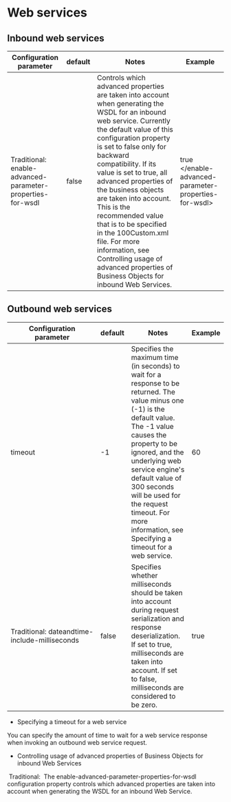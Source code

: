 # Web services

## Inbound web services

| Configuration parameter                                     | default   | Notes                                                                                                                                                                                                                                                                                                                                                                                                                                                                                                                             | Example                                                                                                                                                                                                                  |
|-------------------------------------------------------------|-----------|-----------------------------------------------------------------------------------------------------------------------------------------------------------------------------------------------------------------------------------------------------------------------------------------------------------------------------------------------------------------------------------------------------------------------------------------------------------------------------------------------------------------------------------|--------------------------------------------------------------------------------------------------------------------------------------------------------------------------------------------------------------------------|
| Traditional:  enable-advanced-parameter-properties-for-wsdl | false     | Controls which advanced properties are taken into account when generating the WSDL for an inbound web service. Currently the default value of this configuration property is set to false only for backward compatibility. If its value is set to true, all advanced properties of the business objects are taken into account. This is the recommended value that is to be specified in the 100Custom.xml file. For more information, see Controlling usage of advanced properties of Business Objects for inbound Web Services. | <common>    <webservices>       <enable-advanced-parameter-       properties-for-wsdl        merge="replace">             true       </enable-advanced-parameter-       properties-for-wsdl>    </webservices> </common> |

## Outbound web services

| Configuration parameter                       | default   | Notes                                                                                                                                                                                                                                                                                                                                                      | Example                                                                                                                        |
|-----------------------------------------------|-----------|------------------------------------------------------------------------------------------------------------------------------------------------------------------------------------------------------------------------------------------------------------------------------------------------------------------------------------------------------------|--------------------------------------------------------------------------------------------------------------------------------|
| timeout                                       | -1        | Specifies the maximum time (in seconds) to wait for a response to be returned. The value minus one (-1) is the default value. The -1 value causes the property to be ignored, and the underlying web service engine's default value of 300 seconds will be used for the request timeout. For more information, see Specifying a timeout for a web service. | <server>    <webservices>       <timeout        merge="replace">60</timeout>    </webservices> </server>                       |
| Traditional: dateandtime-include-milliseconds | false     | Specifies whether milliseconds should be taken into account during request serialization and response deserialization. If set to true, milliseconds are taken into account. If set to false, milliseconds are considered to be zero.                                                                                                                       | <common>    <dateandtime-include-milliseconds     merge="replace">       true    </dateandtime-include-milliseconds> </common> |

- Specifying a timeout for a web service

You can specify the amount of time to wait for a web service response when invoking an outbound web service request.
- Controlling usage of advanced properties of Business Objects for inbound Web Services

 Traditional: 
The enable-advanced-parameter-properties-for-wsdl configuration property controls which advanced properties are taken into account when generating the WSDL for an inbound Web Service.